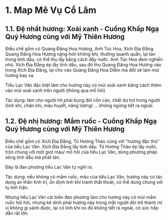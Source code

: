 # 1. Map Mê Vụ Cổ Lâm

## 1.1. Đệ nhất hương: Xoài xanh - Cuồng Khấp Ngạ Quỷ Hương cùng với Mỹ Thiên Hương 

Điều chế gồm có Quang Đăng Hoa Hương, Anh Túc Hoa, Xích Địa Đằng. Quang Đăng Hoa Hương nặng hơn không khí, thường quanh quẩn, lại tan trong tinh dầu, có thể thu lấy bằng cách đẩy nước. Anh Túc Hoa đem nghiền nhỏ. Xích Địa Đằng ép lấy tinh dầu, sau đó thu Quang Đăng Hoa Hương vào trong Xích Địa Đằng, lại cho vào Quang Đăng Hoa Diễm mà đốt sẽ làm mùi hương bay xa. 

Tiểu Lạc Vân đặc biệt làm cho hương này có mùi xoài xanh bằng cách thêm vào mùi xoài xanh trên người (thông qua mồ hôi)

Tác dụng: làm cho người hít phải bụng đói cồn cào, chất dự trữ trong người (linh khí, chân khí, máu huyết, năng lượng) ... không ngừng tiết ra ngoài. 

## 1.2. Đệ nhị hương: Mắm ruốc - Cuồng Khấp Ngạ Quỷ Hương cùng với Mỹ Thiên Hương 

Điều chế gồm có Xích Địa Đằng, Tử Hương Thảo cùng với "hương đặc thù" của tiểu Lạc Vân. Xích Địa Đằng lấy tinh dầu. Tử Hương Thảo ép lấy nước, trộn chung với một giọt máu/ mồ hôi của tiểu Lạc Vân, dùng phương pháp xông tinh dầu mà phát tán. 

Đây là đan phương tiểu Lạc Vân tự nghĩ ra. 

Tác dụng: nếu không có mắm ruốc, máu của tiểu Lạc Vân, hương này có tác dụng an thần tĩnh trí, ổn định linh khí tránh thất thoát, có thể dùng chung với tụ linh trận. 

Nhưng tiểu Lạc Vân cải biến đan phương làm cho hương này có mùi mắm ruốc hôi hôi, nhưng kẻ dính phải hương này trong mắt người đói trở thành mĩ vị không gì sánh được, lại có linh khí no đủ không tiết ra ngoài, có sức hấp dẫn rất lớn. 